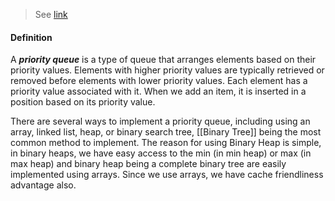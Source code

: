 > See [link](https://www.geeksforgeeks.org/priority-queue-set-1-introduction/)

#### Definition
A ***priority queue*** is a type of queue that arranges elements based on their priority values. Elements with higher priority values are typically retrieved or removed before elements with lower priority values. Each element has a priority value associated with it. When we add an item, it is inserted in a position based on its priority value.

There are several ways to implement a priority queue, including using an array, linked list, heap, or binary search tree, [[Binary Tree]] being the most common method to implement. The reason for using Binary Heap is simple, in binary heaps, we have easy access to the min (in min heap) or max (in max heap) and binary heap being a complete binary tree are easily implemented using arrays. Since we use arrays, we have cache friendliness advantage also.
